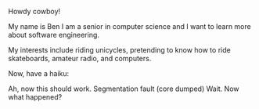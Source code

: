 Howdy cowboy!


My name is Ben I am a senior in computer science and I want to learn more about software engineering.


My interests include riding unicycles, pretending to know how to ride skateboards, amateur radio, and computers.


Now, have a haiku:

Ah, now this should work.
Segmentation fault (core dumped)
Wait. Now what happened?
